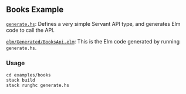 ## Books Example

[`generate.hs`](generate.hs): Defines a very simple Servant API type, and generates Elm code to call the API.

[`elm/Generated/BooksApi.elm`](elm/Generated/BooksApi.elm): This is the Elm code generated by running `generate.hs`.

### Usage

```
cd examples/books
stack build
stack runghc generate.hs
```
